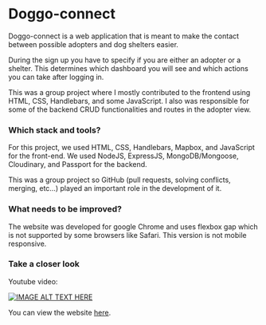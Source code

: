 # Doggo-connect

Doggo-connect is a web application that is meant to make the contact between possible adopters and dog shelters easier. 

During the sign up you have to specify if you are either an adopter or a shelter. This determines which dashboard you will see and which actions you can take after logging in. 

This was a group project where I mostly contributed to the frontend using HTML, CSS, Handlebars, and some JavaScript. I also was responsible for some of the backend CRUD functionalities and routes in the adopter view.

### Which stack and tools?

For this project, we used HTML, CSS, Handlebars, Mapbox, and JavaScript for the front-end. We used NodeJS, ExpressJS, MongoDB/Mongoose, Cloudinary, and Passport for the backend.

This was a group project so GitHub (pull requests, solving conflicts, merging, etc…)  played an important role in the development of it. 

### What needs to be improved?

The website was developed for google Chrome and uses flexbox gap which is not supported by some browsers like Safari. 
This version is not mobile responsive.

### Take a closer look

Youtube video:

[![IMAGE ALT TEXT HERE](https://img.youtube.com/vi/6eFH7NoqC9w/0.jpg)](https://www.youtube.com/watch?v=6eFH7NoqC9w)

You can view the website [here](https://doggo-connect.herokuapp.com/). 
